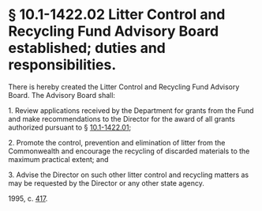 # § 10.1-1422.02 Litter Control and Recycling Fund Advisory Board established; duties and responsibilities.

<p>There is hereby created the Litter Control and Recycling Fund Advisory Board. The Advisory Board shall:</p><p>1. Review applications received by the Department for grants from the Fund and make recommendations to the Director for the award of all grants authorized pursuant to § <a href='http://law.lis.virginia.gov/vacode/10.1-1422.01/'>10.1-1422.01</a>;</p><p>2. Promote the control, prevention and elimination of litter from the Commonwealth and encourage the recycling of discarded materials to the maximum practical extent; and</p><p>3. Advise the Director on such other litter control and recycling matters as may be requested by the Director or any other state agency.</p><p>1995, c. <a href='http://lis.virginia.gov/cgi-bin/legp604.exe?951+ful+CHAP0417'>417</a>.</p>